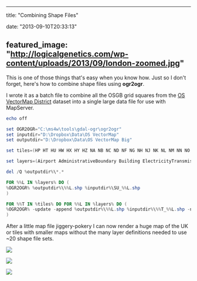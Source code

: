 
---
title: "Combining Shape Files"

date: "2013-09-10T20:33:13"

featured_image: "http://logicalgenetics.com/wp-content/uploads/2013/09/london-zoomed.jpg"
---


This is one of those things that's easy when you know how. Just so I don't forget, here's how to combine shape files using **ogr2ogr**.

I wrote it as a batch file to combine all the OSGB grid squares from the <a href="https://www.ordnancesurvey.co.uk/opendatadownload/products.html">OS VectorMap District</a> dataset into a single large data file for use with MapServer.
```powershell
echo off

set OGR2OGR="C:\ms4w\tools\gdal-ogr\ogr2ogr"
set inputdir="D:\Dropbox\Data\OS VectorMap"
set outputdir="D:\Dropbox\Data\OS VectorMap Big"

set tiles=(HP HT HU HW HX HY HZ NA NB NC ND NF NG NH NJ NK NL NM NN NO NR NS NT NU NW NX NY NZ OV SC SD SE TA SH SJ SK TF TG SM SN SO SP TL TM SR SS ST TU TQ TR SV SW SX SY SZ TV)

set layers=(Airport AdministrativeBoundary Building ElectricityTransmissionLine Foreshore GlassHouse HeritageSite Land MotorwayJunction NamedPlace PublicAmenity RailwayStation RailwayTrack Road RoadTunnel SpotHeight SurfaceWater_Area SurfaceWater_Line TidalBoundary TidalWater Woodland)

del /Q %outputdir%\*.*

FOR %%L IN %layers% DO (
%OGR2OGR% %outputdir%\%%L.shp %inputdir%\SU_%%L.shp
)

FOR %%T IN %tiles% DO FOR %%L IN %layers% DO (
%OGR2OGR% -update -append %outputdir%\%%L.shp %inputdir%\%%T_%%L.shp -nln %%L
)

```
After a little map file jiggery-pokery I can now render a huge map of the UK or tiles with smaller maps without the many layer definitions needed to use ~20 shape file sets.

<a href="/images/combining-shape-files/london-zoomed.jpg"><img src="/images/combining-shape-files/london-zoomed.jpg"/></a>

<a href="/images/combining-shape-files/london-big.jpg"><img src="/images/combining-shape-files/london-big.jpg"/></a>

<a href="/images/combining-shape-files/uk-big.jpg"><img src="/images/combining-shape-files/uk-big.jpg"/></a>